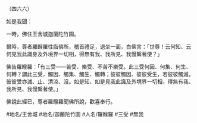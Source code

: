 （四六六）

如是我聞：

一時，佛住王舍城迦蘭陀竹園。

爾時，尊者羅睺羅往詣佛所，稽首禮足，退坐一面，白佛言：「世尊！云何知、云何見我此識身及外境界一切相，得無有我、我所見、我慢繫著使？」

佛告羅睺羅：「有三受——苦受、樂受、不苦不樂受。此三受何因、何集、何生、何轉？謂此三受，觸因、觸集、觸生、觸轉；彼彼觸因、彼彼受生，若彼彼觸滅，彼彼受亦滅、止、清涼、沒。如是知、如是見我此識及外境界一切相，得無有我、我所見、我慢繫著使。」

佛說此經已，尊者羅睺羅聞佛所說，歡喜奉行。

#地名/王舍城
#地名/迦蘭陀竹園
#人名/羅睺羅
#三受
#無我
